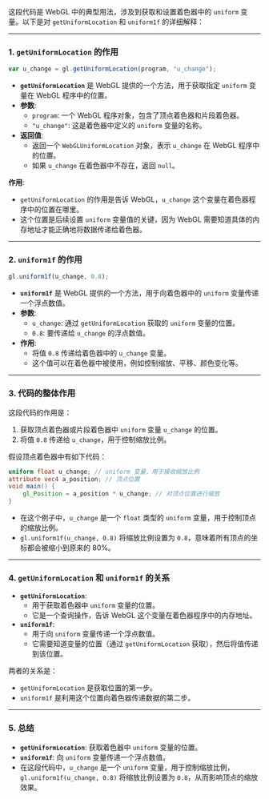 这段代码是 WebGL 中的典型用法，涉及到获取和设置着色器中的 `uniform` 变量。以下是对 `getUniformLocation` 和 `uniform1f` 的详细解释：

---

### 1. **`getUniformLocation` 的作用**
```javascript
var u_change = gl.getUniformLocation(program, "u_change");
```

- **`getUniformLocation`** 是 WebGL 提供的一个方法，用于获取指定 `uniform` 变量在 WebGL 程序中的位置。
- **参数**:
  - `program`: 一个 WebGL 程序对象，包含了顶点着色器和片段着色器。
  - `"u_change"`: 这是着色器中定义的 `uniform` 变量的名称。
- **返回值**:
  - 返回一个 `WebGLUniformLocation` 对象，表示 `u_change` 在 WebGL 程序中的位置。
  - 如果 `u_change` 在着色器中不存在，返回 `null`。

**作用**:
- `getUniformLocation` 的作用是告诉 WebGL，`u_change` 这个变量在着色器程序中的位置在哪里。
- 这个位置是后续设置 `uniform` 变量值的关键，因为 WebGL 需要知道具体的内存地址才能正确地将数据传递给着色器。

---

### 2. **`uniform1f` 的作用**
```javascript
gl.uniform1f(u_change, 0.8);
```

- **`uniform1f`** 是 WebGL 提供的一个方法，用于向着色器中的 `uniform` 变量传递一个浮点数值。
- **参数**:
  - `u_change`: 通过 `getUniformLocation` 获取的 `uniform` 变量的位置。
  - `0.8`: 要传递给 `u_change` 的浮点数值。
- **作用**:
  - 将值 `0.8` 传递给着色器中的 `u_change` 变量。
  - 这个值可以在着色器中被使用，例如控制缩放、平移、颜色变化等。

---

### 3. **代码的整体作用**
这段代码的作用是：
1. 获取顶点着色器或片段着色器中 `uniform` 变量 `u_change` 的位置。
2. 将值 `0.8` 传递给 `u_change`，用于控制缩放比例。

假设顶点着色器中有如下代码：
```glsl
uniform float u_change; // uniform 变量，用于接收缩放比例
attribute vec4 a_position; // 顶点位置
void main() {
    gl_Position = a_position * u_change; // 对顶点位置进行缩放
}
```

- 在这个例子中，`u_change` 是一个 `float` 类型的 `uniform` 变量，用于控制顶点的缩放比例。
- `gl.uniform1f(u_change, 0.8)` 将缩放比例设置为 `0.8`，意味着所有顶点的坐标都会被缩小到原来的 80%。

---

### 4. **`getUniformLocation` 和 `uniform1f` 的关系**
- **`getUniformLocation`**:
  - 用于获取着色器中 `uniform` 变量的位置。
  - 它是一个查询操作，告诉 WebGL 这个变量在着色器程序中的内存地址。
- **`uniform1f`**:
  - 用于向 `uniform` 变量传递一个浮点数值。
  - 它需要知道变量的位置（通过 `getUniformLocation` 获取），然后将值传递到该位置。

两者的关系是：
- `getUniformLocation` 是获取位置的第一步。
- `uniform1f` 是利用这个位置向着色器传递数据的第二步。

---

### 5. **总结**
- **`getUniformLocation`**: 获取着色器中 `uniform` 变量的位置。
- **`uniform1f`**: 向 `uniform` 变量传递一个浮点数值。
- 在这段代码中，`u_change` 是一个 `uniform` 变量，用于控制缩放比例，`gl.uniform1f(u_change, 0.8)` 将缩放比例设置为 `0.8`，从而影响顶点的缩放效果。
